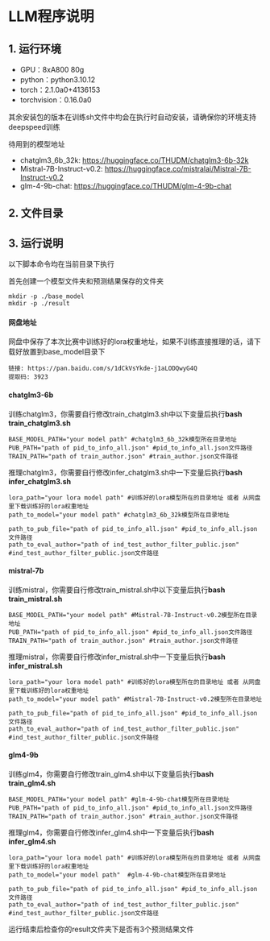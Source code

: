 # LLM程序说明

## 1. 运行环境
- GPU：8xA800 80g
- python：python3.10.12
- torch：2.1.0a0+4136153
- torchvision：0.16.0a0

其余安装包的版本在训练sh文件中均会在执行时自动安装，请确保你的环境支持deepspeed训练

待用到的模型地址
- chatglm3_6b_32k: https://huggingface.co/THUDM/chatglm3-6b-32k
- Mistral-7B-Instruct-v0.2: https://huggingface.co/mistralai/Mistral-7B-Instruct-v0.2
- glm-4-9b-chat: https://huggingface.co/THUDM/glm-4-9b-chat

## 2. 文件目录


## 3. 运行说明
以下脚本命令均在当前目录下执行

首先创建一个模型文件夹和预测结果保存的文件夹
```
mkdir -p ./base_model
mkdir -p ./result
```
#### 网盘地址
网盘中保存了本次比赛中训练好的lora权重地址，如果不训练直接推理的话，请下载好放置到base_model目录下
```
链接: https://pan.baidu.com/s/1dCkVsYkde-j1aLODQwyG4Q 
提取码: 3923
```

#### chatglm3-6b
训练chatglm3，你需要自行修改train_chatglm3.sh中以下变量后执行**bash train_chatglm3.sh** 
```
BASE_MODEL_PATH="your model path" #chatglm3_6b_32k模型所在目录地址
PUB_PATH="path of pid_to_info_all.json" #pid_to_info_all.json文件路径
TRAIN_PATH="path of train_author.json" #train_author.json文件路径
```
推理chatglm3，你需要自行修改infer_chatglm3.sh中一下变量后执行**bash infer_chatglm3.sh**
```
lora_path="your lora model path" #训练好的lora模型所在的目录地址 或者 从网盘里下载训练好的lora权重地址
path_to_model="your model path" #chatglm3_6b_32k模型所在目录地址

path_to_pub_file="path of pid_to_info_all.json" #pid_to_info_all.json文件路径
path_to_eval_author="path of ind_test_author_filter_public.json" #ind_test_author_filter_public.json文件路径
```

#### mistral-7b
训练mistral，你需要自行修改train_mistral.sh中以下变量后执行**bash train_mistral.sh** 
```
BASE_MODEL_PATH="your model path" #Mistral-7B-Instruct-v0.2模型所在目录地址
PUB_PATH="path of pid_to_info_all.json" #pid_to_info_all.json文件路径
TRAIN_PATH="path of train_author.json" #train_author.json文件路径
```
推理mistral，你需要自行修改infer_mistral.sh中一下变量后执行**bash infer_mistral.sh**
```
lora_path="your lora model path" #训练好的lora模型所在的目录地址 或者 从网盘里下载训练好的lora权重地址
path_to_model="your model path" #Mistral-7B-Instruct-v0.2模型所在目录地址

path_to_pub_file="path of pid_to_info_all.json" #pid_to_info_all.json文件路径
path_to_eval_author="path of ind_test_author_filter_public.json" #ind_test_author_filter_public.json文件路径
```

#### glm4-9b
训练glm4，你需要自行修改train_glm4.sh中以下变量后执行**bash train_glm4.sh** 
```
BASE_MODEL_PATH="your model path" #glm-4-9b-chat模型所在目录地址
PUB_PATH="path of pid_to_info_all.json" #pid_to_info_all.json文件路径
TRAIN_PATH="path of train_author.json" #train_author.json文件路径
```
推理glm4，你需要自行修改infer_glm4.sh中一下变量后执行**bash infer_glm4.sh**
```
lora_path="your lora model path" #训练好的lora模型所在的目录地址 或者 从网盘里下载训练好的lora权重地址
path_to_model="your model path"  #glm-4-9b-chat模型所在目录地址

path_to_pub_file="path of pid_to_info_all.json" #pid_to_info_all.json文件路径
path_to_eval_author="path of ind_test_author_filter_public.json" #ind_test_author_filter_public.json文件路径
```

运行结束后检查你的result文件夹下是否有3个预测结果文件